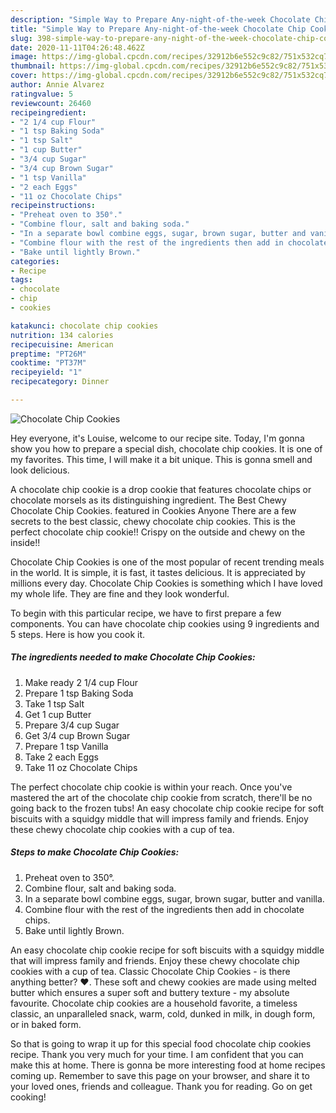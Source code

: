 ```yaml
---
description: "Simple Way to Prepare Any-night-of-the-week Chocolate Chip Cookies"
title: "Simple Way to Prepare Any-night-of-the-week Chocolate Chip Cookies"
slug: 398-simple-way-to-prepare-any-night-of-the-week-chocolate-chip-cookies
date: 2020-11-11T04:26:48.462Z
image: https://img-global.cpcdn.com/recipes/32912b6e552c9c82/751x532cq70/chocolate-chip-cookies-recipe-main-photo.jpg
thumbnail: https://img-global.cpcdn.com/recipes/32912b6e552c9c82/751x532cq70/chocolate-chip-cookies-recipe-main-photo.jpg
cover: https://img-global.cpcdn.com/recipes/32912b6e552c9c82/751x532cq70/chocolate-chip-cookies-recipe-main-photo.jpg
author: Annie Alvarez
ratingvalue: 5
reviewcount: 26460
recipeingredient:
- "2 1/4 cup Flour"
- "1 tsp Baking Soda"
- "1 tsp Salt"
- "1 cup Butter"
- "3/4 cup Sugar"
- "3/4 cup Brown Sugar"
- "1 tsp Vanilla"
- "2 each Eggs"
- "11 oz Chocolate Chips"
recipeinstructions:
- "Preheat oven to 350°."
- "Combine flour, salt and baking soda."
- "In a separate bowl combine eggs, sugar, brown sugar, butter and vanilla."
- "Combine flour with the rest of the ingredients then add in chocolate chips."
- "Bake until lightly Brown."
categories:
- Recipe
tags:
- chocolate
- chip
- cookies

katakunci: chocolate chip cookies 
nutrition: 134 calories
recipecuisine: American
preptime: "PT26M"
cooktime: "PT37M"
recipeyield: "1"
recipecategory: Dinner

---
```



![Chocolate Chip Cookies](https://img-global.cpcdn.com/recipes/32912b6e552c9c82/751x532cq70/chocolate-chip-cookies-recipe-main-photo.jpg)

Hey everyone, it's Louise, welcome to our recipe site. Today, I'm gonna show you how to prepare a special dish, chocolate chip cookies. It is one of my favorites. This time, I will make it a bit unique. This is gonna smell and look delicious.

A chocolate chip cookie is a drop cookie that features chocolate chips or chocolate morsels as its distinguishing ingredient. The Best Chewy Chocolate Chip Cookies. featured in Cookies Anyone There are a few secrets to the best classic, chewy chocolate chip cookies. This is the perfect chocolate chip cookie!! Crispy on the outside and chewy on the inside!!

Chocolate Chip Cookies is one of the most popular of recent trending meals in the world. It is simple, it is fast, it tastes delicious. It is appreciated by millions every day. Chocolate Chip Cookies is something which I have loved my whole life. They are fine and they look wonderful.


To begin with this particular recipe, we have to first prepare a few components. You can have chocolate chip cookies using 9 ingredients and 5 steps. Here is how you cook it.

<!--inarticleads1-->

##### The ingredients needed to make Chocolate Chip Cookies:

1. Make ready 2 1/4 cup Flour
1. Prepare 1 tsp Baking Soda
1. Take 1 tsp Salt
1. Get 1 cup Butter
1. Prepare 3/4 cup Sugar
1. Get 3/4 cup Brown Sugar
1. Prepare 1 tsp Vanilla
1. Take 2 each Eggs
1. Take 11 oz Chocolate Chips


The perfect chocolate chip cookie is within your reach. Once you&#39;ve mastered the art of the chocolate chip cookie from scratch, there&#39;ll be no going back to the frozen tubs! An easy chocolate chip cookie recipe for soft biscuits with a squidgy middle that will impress family and friends. Enjoy these chewy chocolate chip cookies with a cup of tea. 

<!--inarticleads2-->

##### Steps to make Chocolate Chip Cookies:

1. Preheat oven to 350°.
1. Combine flour, salt and baking soda.
1. In a separate bowl combine eggs, sugar, brown sugar, butter and vanilla.
1. Combine flour with the rest of the ingredients then add in chocolate chips.
1. Bake until lightly Brown.


An easy chocolate chip cookie recipe for soft biscuits with a squidgy middle that will impress family and friends. Enjoy these chewy chocolate chip cookies with a cup of tea. Classic Chocolate Chip Cookies - is there anything better? ❤️. These soft and chewy cookies are made using melted butter which ensures a super soft and buttery texture - my absolute favourite. Chocolate chip cookies are a household favorite, a timeless classic, an unparalleled snack, warm, cold, dunked in milk, in dough form, or in baked form. 

So that is going to wrap it up for this special food chocolate chip cookies recipe. Thank you very much for your time. I am confident that you can make this at home. There is gonna be more interesting food at home recipes coming up. Remember to save this page on your browser, and share it to your loved ones, friends and colleague. Thank you for reading. Go on get cooking!
